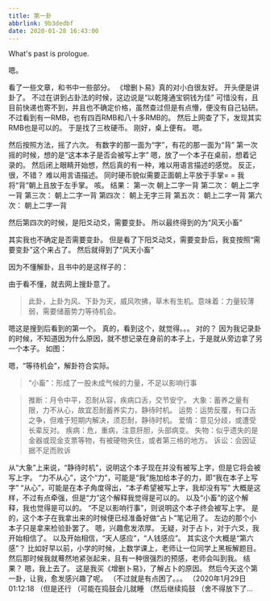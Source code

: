 ```yaml
---
title: 第一卦
abbrlink: 9b3dedbf
date: 2020-01-28 16:43:00
---
```

What's past is prologue.

<!--more-->嗯。
看了一些文章，和书中一些部分。
《增删卜易》真的对小白很友好。
开头便是讲卦了。
不过在讲到占卦法的时候，这边说是“以乾隆通宝铜钱为佳”
可惜没有，且目前快递也寄不到，并且也不确定价格，虽然查过但是有点懵，便没有自己钻研。
不过看到有一RMB，也有四百RMB和八十多RMB的。
然后上网查了下，发现其实RMB也是可以的。
于是找了三枚硬币。
刚好，桌上便有。
嗯。

然后按照方法，摇了六次。
有数字的那一面为“字”，有花的那一面为“背”
第一次摇的时候，想的是“这本本子是否会被写上字”
嗯，放了一个本子在桌前，想着记录的。
然后闭上眼睛开始想，然后真的有一种，难以用语言描述的感觉。
反正，很，不错？
难以用言语描述。
同时硬币貌似需要正面朝上平放于手掌= =
我将“背”朝上且放于左手掌。
咳。
结果：
第一次
朝上二字一背
第二次：
朝上二字一背
第三次：
朝上二字一背
第四次：
朝上无字三背
第五次：
朝上二字一背
第六次：
朝上二字一背

然后第四次的时候，是阳爻动爻，需要变卦。
所以最终得到的为“风天小畜”




其实我也不确定是否需要变卦。
但是看了下阳爻动爻，需要变卦后，我变按照“需要变卦”这个来占了。
然后就得到了“风天小畜”

因为不懂解卦，且书中的是这样子的：

由于看不懂，就去网上搜卦意了。



> 此卦，上卦为风、下卦为天，威风吹拂，草木有生机。意味着：力量较薄弱，需要储蓄势力等待机会。

嗯这是搜到后看到的第一个。
真的，看到这个，就觉得。。。
对的？
因为我记录卦的时候，不知道因为什么原因，就不想记录在身前的本子上，于是就从旁边拿了另一个本子。
如图：

嗯，“等待机会”，解卦符合实际。

> “小畜”：形成了一股未成气候的力量，不足以影响行事


> 推断：月令中平，忍耐从容，疾病口舌，交节安宁。
> 大象：蓄养之量有限，力不从心，故宜忍耐蓄养实力，静待时机。
> 运势：运势反覆，有口舌之争，但难于短期内解决，须忍耐，静待时机。
> 爱情：意见分歧，或遭受长辈反对。
> 疾病：危，重病，注意肝胆，头部病变。
> 失物：似乎遗失的是金器或现金支票等物，有被硬物夹住，或者第三格的地方。
> 诉讼：会因证据不足而败诉

从“大象”上来说，“静待时机”，说明这个本子现在并没有被写上字，但是它将会被写上字。
“力不从心”，这个“力”，可能是“我”施加给本子的力，即“我在本子上写字”
“从心”，可能是在本子角度得出，“本子希望被写上字，我却没有写”
大概是这样，不过有点牵强，但是“力”这个解释我觉得是可以的。
以及“小畜”的这个解释，我也觉得是可以的。
“不足以影响行事”，则说明这个本子终会被写上字。
是的，这个本子在我拿出来的时候便已经准备好做“占卜”笔记用了。
左边的那个小本子只是拿来检验卦罢了。
嗯，兴趣愈发浓厚。
无疑，对于占卜，对于六爻，我开始相信了。
以及开始相信，“天人感应”，“人钱感应”。
其实这个大概是“第六感”？
比如好早以前，小学的时候，上数学课上，老师让一位同学上黑板解题目。
然后那时候我就蓦然地紧张起来，且有一种很强烈的预感，老师会叫到我。
结果？
嗯，我上去了。
这是我买《增删卜易》，了解占卜的原因。
然后今天这个第一卦，让我，愈发感兴趣了呢。
（不过就是有点困了。。。
（2020年1月29日01:12:18
（但是还行
（可能在捣鼓会儿就睡
（然后继续捣鼓
（舍不得放下了...


